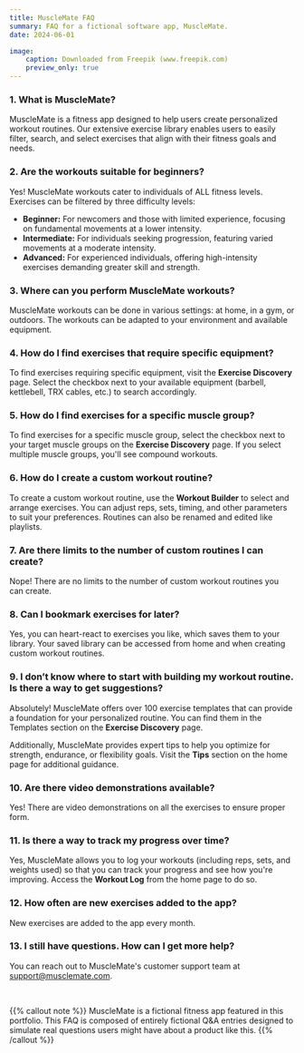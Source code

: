 ```yaml
---
title: MuscleMate FAQ
summary: FAQ for a fictional software app, MuscleMate. 
date: 2024-06-01

image: 
    caption: Downloaded from Freepik (www.freepik.com)
    preview_only: true
---
```


### 1. What is MuscleMate?

MuscleMate is a fitness app designed to help users create personalized workout routines. Our extensive exercise library enables users to easily filter, search, and select exercises that align with their fitness goals and needs. <br>


### 2. Are the workouts suitable for beginners?

Yes! MuscleMate workouts cater to individuals of ALL fitness levels. Exercises can be filtered by three difficulty levels: <br>

- **Beginner:** For newcomers and those with limited experience, focusing on fundamental movements at a lower intensity.
- **Intermediate:** For individuals seeking progression, featuring varied movements at a moderate intensity.
- **Advanced:** For experienced individuals, offering high-intensity exercises demanding greater skill and strength.


### 3. Where can you perform MuscleMate workouts?

MuscleMate workouts can be done in various settings: at home, in a gym, or outdoors. The workouts can be adapted to your environment and available equipment.


### 4. How do I find exercises that require specific equipment?

   To find exercises requiring specific equipment, visit the **Exercise Discovery** page. Select the checkbox next to your available equipment (barbell, kettlebell, TRX cables, etc.) to search accordingly. 


### 5. How do I find exercises for a specific muscle group?

To find exercises for a specific muscle group, select the checkbox next to your target muscle groups on the **Exercise Discovery** page. If you select multiple muscle groups, you'll see compound workouts.

### 6. How do I create a custom workout routine?

To create a custom workout routine, use the **Workout Builder** to select and arrange exercises. You can adjust reps, sets, timing, and other parameters to suit your preferences. Routines can also be renamed and edited like playlists.

### 7. Are there limits to the number of custom routines I can create?

Nope! There are no limits to the number of custom workout routines you can create.

### 8. Can I bookmark exercises for later?

Yes, you can heart-react to exercises you like, which saves them to your library. Your saved library can be accessed from home and when creating custom workout routines.

### 9. I don’t know where to start with building my workout routine. Is there a way to get suggestions?

Absolutely! MuscleMate offers over 100 exercise templates that can provide a foundation for your personalized routine. You can find them in the Templates section on the **Exercise Discovery** page. 

Additionally, MuscleMate provides expert tips to help you optimize for strength, endurance, or flexibility goals. Visit the **Tips** section on the home page for additional guidance. 

### 10. Are there video demonstrations available?

Yes! There are video demonstrations on all the exercises to ensure proper form.

### 11. Is there a way to track my progress over time?

Yes, MuscleMate allows you to log your workouts (including reps, sets, and weights used) so that you can track your progress and see how you're improving. Access the **Workout Log** from the home page to do so. 

### 12. How often are new exercises added to the app?

New exercises are added to the app every month.

### 13. I still have questions. How can I get more help?

You can reach out to MuscleMate's customer support team at support@musclemate.com. 

<br>

{{% callout note %}}
MuscleMate is a fictional fitness app featured in this portfolio. This FAQ is composed of entirely fictional Q&A entries designed to simulate real questions users might have about a product like this.
{{% /callout %}}

<br>